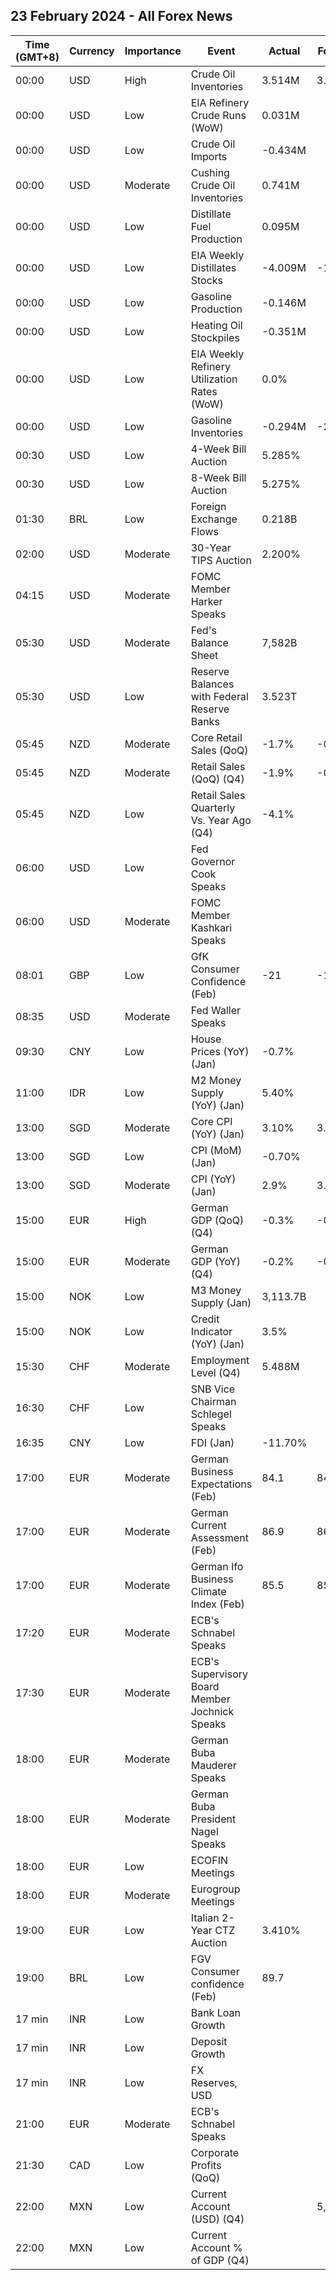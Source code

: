 ## 23 February 2024 - All Forex News

| Time (GMT+8) | Currency | Importance | Event | Actual | Forecast | Previous |
|------|----------|------------|-------|--------|----------|----------|
| 00:00 | USD | High | Crude Oil Inventories | 3.514M | 3.879M | 12.018M |
| 00:00 | USD | Low | EIA Refinery Crude Runs (WoW) | 0.031M |  | -0.298M |
| 00:00 | USD | Low | Crude Oil Imports | -0.434M |  | -1.188M |
| 00:00 | USD | Moderate | Cushing Crude Oil Inventories | 0.741M |  | 0.710M |
| 00:00 | USD | Low | Distillate Fuel Production | 0.095M |  | -0.281M |
| 00:00 | USD | Low | EIA Weekly Distillates Stocks | -4.009M | -1.739M | -1.915M |
| 00:00 | USD | Low | Gasoline Production | -0.146M |  | 0.164M |
| 00:00 | USD | Low | Heating Oil Stockpiles | -0.351M |  | 1.536M |
| 00:00 | USD | Low | EIA Weekly Refinery Utilization Rates (WoW) | 0.0% |  | -1.8% |
| 00:00 | USD | Low | Gasoline Inventories | -0.294M | -2.113M | -3.658M |
| 00:30 | USD | Low | 4-Week Bill Auction | 5.285% |  | 5.280% |
| 00:30 | USD | Low | 8-Week Bill Auction | 5.275% |  | 5.270% |
| 01:30 | BRL | Low | Foreign Exchange Flows | 0.218B |  | 0.005B |
| 02:00 | USD | Moderate | 30-Year TIPS Auction | 2.200% |  | 1.970% |
| 04:15 | USD | Moderate | FOMC Member Harker Speaks |  |  |  |
| 05:30 | USD | Moderate | Fed's Balance Sheet | 7,582B |  | 7,634B |
| 05:30 | USD | Low | Reserve Balances with Federal Reserve Banks | 3.523T |  | 3.537T |
| 05:45 | NZD | Moderate | Core Retail Sales (QoQ) | -1.7% | -0.1% | 0.4% |
| 05:45 | NZD | Moderate | Retail Sales (QoQ) (Q4) | -1.9% | -0.2% | -0.8% |
| 05:45 | NZD | Low | Retail Sales Quarterly Vs. Year Ago (Q4) | -4.1% |  | -3.4% |
| 06:00 | USD | Low | Fed Governor Cook Speaks |  |  |  |
| 06:00 | USD | Moderate | FOMC Member Kashkari Speaks |  |  |  |
| 08:01 | GBP | Low | GfK Consumer Confidence (Feb) | -21 | -18 | -19 |
| 08:35 | USD | Moderate | Fed Waller Speaks |  |  |  |
| 09:30 | CNY | Low | House Prices (YoY) (Jan) | -0.7% |  | -0.4% |
| 11:00 | IDR | Low | M2 Money Supply (YoY) (Jan) | 5.40% |  | 3.50% |
| 13:00 | SGD | Moderate | Core CPI (YoY) (Jan) | 3.10% | 3.60% | 3.30% |
| 13:00 | SGD | Low | CPI (MoM) (Jan) | -0.70% |  | 0.40% |
| 13:00 | SGD | Moderate | CPI (YoY) (Jan) | 2.9% | 3.8% | 3.7% |
| 15:00 | EUR | High | German GDP (QoQ) (Q4) | -0.3% | -0.3% | -0.1% |
| 15:00 | EUR | Moderate | German GDP (YoY) (Q4) | -0.2% | -0.2% | -0.4% |
| 15:00 | NOK | Low | M3 Money Supply (Jan) | 3,113.7B |  | 3,086.4B |
| 15:00 | NOK | Low | Credit Indicator (YoY) (Jan) | 3.5% |  | 3.7% |
| 15:30 | CHF | Moderate | Employment Level (Q4) | 5.488M |  | 5.465M |
| 16:30 | CHF | Low | SNB Vice Chairman Schlegel Speaks |  |  |  |
| 16:35 | CNY | Low | FDI (Jan) | -11.70% |  | -8.00% |
| 17:00 | EUR | Moderate | German Business Expectations (Feb) | 84.1 | 84.0 | 83.5 |
| 17:00 | EUR | Moderate | German Current Assessment (Feb) | 86.9 | 86.7 | 86.9 |
| 17:00 | EUR | Moderate | German Ifo Business Climate Index (Feb) | 85.5 | 85.5 | 85.2 |
| 17:20 | EUR | Moderate | ECB's Schnabel Speaks |  |  |  |
| 17:30 | EUR | Moderate | ECB's Supervisory Board Member Jochnick Speaks |  |  |  |
| 18:00 | EUR | Moderate | German Buba Mauderer Speaks |  |  |  |
| 18:00 | EUR | Moderate | German Buba President Nagel Speaks |  |  |  |
| 18:00 | EUR | Low | ECOFIN Meetings |  |  |  |
| 18:00 | EUR | Moderate | Eurogroup Meetings |  |  |  |
| 19:00 | EUR | Low | Italian 2-Year CTZ Auction | 3.410% |  | 3.970% |
| 19:00 | BRL | Low | FGV Consumer confidence (Feb) | 89.7 |  | 90.8 |
| 17 min | INR | Low | Bank Loan Growth |  |  | 20.3% |
| 17 min | INR | Low | Deposit Growth |  |  | 13.2% |
| 17 min | INR | Low | FX Reserves, USD |  |  | 617.23B |
| 21:00 | EUR | Moderate | ECB's Schnabel Speaks |  |  |  |
| 21:30 | CAD | Low | Corporate Profits (QoQ) |  |  | 4.7% |
| 22:00 | MXN | Low | Current Account (USD) (Q4) |  | 5,000M | 2,628M |
| 22:00 | MXN | Low | Current Account % of GDP (Q4) |  |  | 0.60% |
